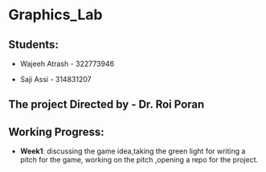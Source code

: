 # Graphics_Lab
## Students:

 - Wajeeh Atrash - 322773946
 
 - Saji Assi - 314831207
## The project Directed by - **Dr. Roi Poran**
## Working Progress:
- **Week1**: discussing the game idea,taking the green light for writing a pitch for the game, working on the pitch ,opening a repo for the project.

